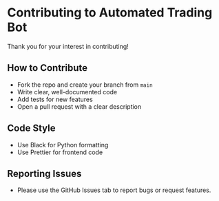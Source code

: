 # Contributing to Automated Trading Bot

Thank you for your interest in contributing!

## How to Contribute

- Fork the repo and create your branch from `main`
- Write clear, well-documented code
- Add tests for new features
- Open a pull request with a clear description

## Code Style

- Use Black for Python formatting
- Use Prettier for frontend code

## Reporting Issues

- Please use the GitHub Issues tab to report bugs or request features. 